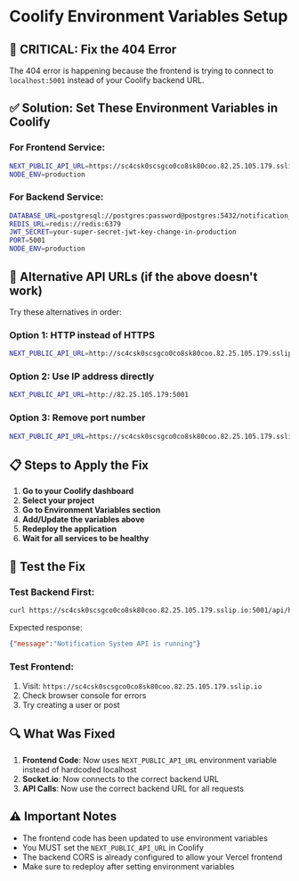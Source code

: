 # Coolify Environment Variables Setup

## 🚨 CRITICAL: Fix the 404 Error

The 404 error is happening because the frontend is trying to connect to `localhost:5001` instead of your Coolify backend URL.

## ✅ Solution: Set These Environment Variables in Coolify

### For Frontend Service:
```bash
NEXT_PUBLIC_API_URL=https://sc4csk0scsgco0co8sk80coo.82.25.105.179.sslip.io:5001
NODE_ENV=production
```

### For Backend Service:
```bash
DATABASE_URL=postgresql://postgres:password@postgres:5432/notification_system
REDIS_URL=redis://redis:6379
JWT_SECRET=your-super-secret-jwt-key-change-in-production
PORT=5001
NODE_ENV=production
```

## 🔧 Alternative API URLs (if the above doesn't work)

Try these alternatives in order:

### Option 1: HTTP instead of HTTPS
```bash
NEXT_PUBLIC_API_URL=http://sc4csk0scsgco0co8sk80coo.82.25.105.179.sslip.io:5001
```

### Option 2: Use IP address directly
```bash
NEXT_PUBLIC_API_URL=http://82.25.105.179:5001
```

### Option 3: Remove port number
```bash
NEXT_PUBLIC_API_URL=https://sc4csk0scsgco0co8sk80coo.82.25.105.179.sslip.io
```

## 📋 Steps to Apply the Fix

1. **Go to your Coolify dashboard**
2. **Select your project**
3. **Go to Environment Variables section**
4. **Add/Update the variables above**
5. **Redeploy the application**
6. **Wait for all services to be healthy**

## 🧪 Test the Fix

### Test Backend First:
```bash
curl https://sc4csk0scsgco0co8sk80coo.82.25.105.179.sslip.io:5001/api/health
```

Expected response:
```json
{"message":"Notification System API is running"}
```

### Test Frontend:
1. Visit: `https://sc4csk0scsgco0co8sk80coo.82.25.105.179.sslip.io`
2. Check browser console for errors
3. Try creating a user or post

## 🔍 What Was Fixed

1. **Frontend Code**: Now uses `NEXT_PUBLIC_API_URL` environment variable instead of hardcoded localhost
2. **Socket.io**: Now connects to the correct backend URL
3. **API Calls**: Now use the correct backend URL for all requests

## ⚠️ Important Notes

- The frontend code has been updated to use environment variables
- You MUST set the `NEXT_PUBLIC_API_URL` in Coolify
- The backend CORS is already configured to allow your Vercel frontend
- Make sure to redeploy after setting environment variables 
